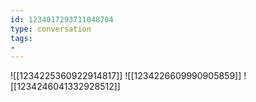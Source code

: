 ```yaml
---
id: 1234017293711048704
type: conversation
tags:
- 
---
```

![[1234225360922914817]]
![[1234226609990905859]]
![[1234246041332928512]]

